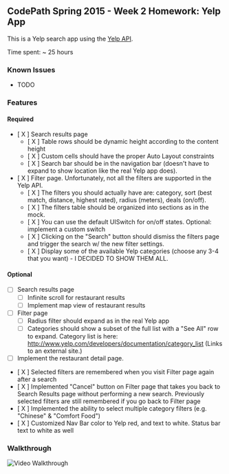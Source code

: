 ## CodePath Spring 2015 - Week 2 Homework: Yelp App

This is a Yelp search app using the [Yelp API](http://developer.rottentomatoes.com/docs/read/JSON).

Time spent: ~ 25 hours

### Known Issues
- TODO

### Features

#### Required

- [ X ] Search results page
   - [ X ] Table rows should be dynamic height according to the content height
   - [ X ] Custom cells should have the proper Auto Layout constraints
   - [ X ] Search bar should be in the navigation bar (doesn't have to expand to show location like the real Yelp app does).
- [ X ] Filter page. Unfortunately, not all the filters are supported in the Yelp API.
   - [ X ] The filters you should actually have are: category, sort (best match, distance, highest rated), radius (meters), deals (on/off).
   - [ X ] The filters table should be organized into sections as in the mock.
   - [ X ] You can use the default UISwitch for on/off states. Optional: implement a custom switch
   - [ X ] Clicking on the "Search" button should dismiss the filters page and trigger the search w/ the new filter settings.
   - [ X ] Display some of the available Yelp categories (choose any 3-4 that you want) - I DECIDED TO SHOW THEM ALL.

#### Optional

- [ ] Search results page
   - [ ] Infinite scroll for restaurant results
   - [ ] Implement map view of restaurant results
- [ ] Filter page
   - [ ] Radius filter should expand as in the real Yelp app
   - [ ] Categories should show a subset of the full list with a "See All" row to expand. Category list is here: http://www.yelp.com/developers/documentation/category_list (Links to an external site.)
- [ ] Implement the restaurant detail page.
- [ X ] Selected filters are remembered when you visit Filter page again after a search
- [ X ] Implemented "Cancel" button on Filter page that takes you back to Search Results page without performing a new search.  Previously selected filters are still remembered if you go back to Filter page
- [ X ] Implemented the ability to select multiple category filters (e.g. "Chinese" & "Comfort Food")
- [ X ] Customized Nav Bar color to Yelp red, and text to white.  Status bar text to white as well

### Walkthrough

![Video Walkthrough](FeaturesWalkthrough.gif)


